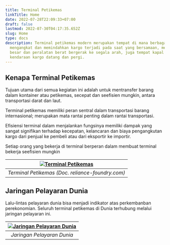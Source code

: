 ```yaml
---
title: Terminal Petikemas
linkTitle: Home
date: 2022-07-28T22:09:33+07:00
draft: false
lastmod: 2022-07-30T04:17:35.652Z
slug: Home
type: docs
description: Terminal petikemas modern merupakan tempat di mana berbagai aktivitas kompleks
  mengangkat dan memindahkan kargo terjadi pada saat yang bersamaan, mesin-mesin
  besar dan peralatan berat bergerak ke segala arah, juga tempat kapal dan
  kendaraan kargo datang dan pergi.
---
```

## Kenapa Terminal Petikemas

Tujuan utama dari semua kegiatan ini adalah untuk mentransfer barang dalam kontainer atau petikemas, secepat dan seefisien mungkin, antara transportasi darat dan laut.

Terminal petikemas memiliki peran sentral dalam transportasi barang internasional; merupakan mata rantai penting dalam rantai transportasi.

Efisiensi terminal dalam menjalankan fungsinya memiliki dampak yang sangat signifikan terhadap kecepatan, kelancaran dan biaya pengangkutan kargo dari penjual ke pembeli atau dari eksportir ke importir.

Setiap orang yang bekerja di terminal berperan dalam membuat terminal bekerja seefisien mungkin

|[![Terminal Petikemas](/img/terminal_petikemas_2.jpeg "Terminal Petimekas")](/img/terminal_petikemas_2.jpeg)|
|:--:|
|*Terminal Petikemas (Doc. reliance-foundry.com)*|

## Jaringan Pelayaran Dunia

Lalu-lintas pelayaran dunia bisa menjadi indikator atas perkembanban perekonomian. Seluruh terminal petikemas di Dunia terhubung melalui jaringan pelayaran ini.

|[![Jaringan Pelayaran Dunia](/img/shipping_network.jpg "Jaringan Pelayaran Dunia")](/img/shipping_network.jpg)|
|:--:|
|*Jaringan Pelayaran Dunia*|
